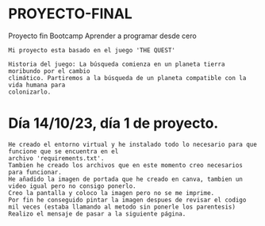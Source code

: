 # PROYECTO-FINAL
Proyecto fin Bootcamp Aprender a programar desde cero

    Mi proyecto esta basado en el juego 'THE QUEST'

    Historia del juego: La búsqueda comienza en un planeta tierra moribundo por el cambio
    climático. Partiremos a la búsqueda de un planeta compatible con la vida humana para
    colonizarlo.

# Día 14/10/23, día 1 de proyecto.
    He creado el entorno virtual y he instalado todo lo necesario para que funcione que se encuentra en el
    archivo 'requirements.txt'. 
    Tambien he creado los archivos que en este momento creo necesarios para funcionar.
    He añadido la imagen de portada que he creado en canva, tambien un video igual pero no consigo ponerlo.
    Creo la pantalla y coloco la imagen pero no se me imprime.
    Por fin he conseguido pintar la imagen despues de revisar el codigo mil veces (estaba llamando al metodo sin ponerle los parentesis)
    Realizo el mensaje de pasar a la siguiente página.